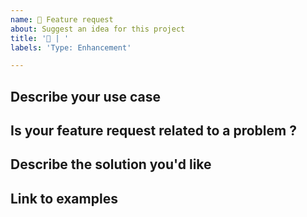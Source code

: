 ```yaml
---
name: 🚀 Feature request
about: Suggest an idea for this project
title: '🚀 | '
labels: 'Type: Enhancement'

---
```


<!--
🙌  Please, make sure your feature request is unique 🦄 !
Did you search issues labeled with Enhancement ? If you find anything relevant to you, up-vote 👍 or add a comment 💬 !
-->

## Describe your use case

<!-- Describes the context in which the feature will be used. Can you give a concrete example of how you'd use the feature? -->

## Is your feature request related to a problem ?

<!-- (A clear and concise description of what the problem is. Ex. I'm always frustrated when [...] -->

## Describe the solution you'd like

<!-- A clear and concise description of what you want to happen. Can you draw a picture of what you're imagining? -->

## Link to examples

<!-- Is there other software that has the behavior you're interested in? What is it, and how does it work?
Are there any relevant existing standards or conventions? -->
